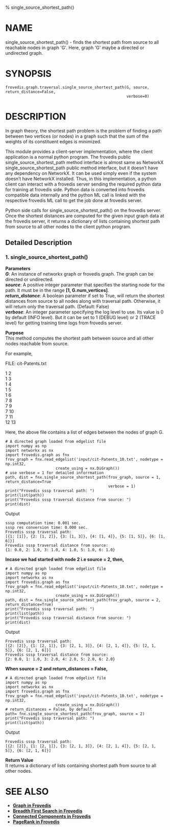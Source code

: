 % single_source_shortest_path()

# NAME  

single_source_shortest_path() - finds the shortest path from source to all reachable nodes in 
graph 'G'. Here, graph 'G' maybe a directed or undirected graph.  

# SYNOPSIS  

    frovedis.graph.traversal.single_source_shortest_path(G, source, return_distance=False, 
                                                         verbose=0)  

# DESCRIPTION  
In graph theory, the shortest path problem is the problem of finding a path between two 
vertices (or nodes) in a graph such that the sum of the weights of its constituent edges is minimized.

This module provides a client-server implementation, where the client application 
is a normal python program. The frovedis public single_source_shortest_path method interface 
is almost same as NetworkX single_source_shortest_path public method interface, but it doesn’t 
have any dependency on NetworkX. It can be used simply even if the system doesn’t have 
NetworkX installed. Thus, in this implementation, a python client can interact with a frovedis 
server sending the required python data for training at frovedis side. Python data is converted 
into frovedis compatible data internally and the python ML call is linked with the respective frovedis 
ML call to get the job done at frovedis server.  

Python side calls for single_source_shortest_path() on the frovedis server. Once the shortest distances 
are computed for the given input graph data at the frovedis server, it returns a dictionary of 
lists containing shortest path from source to all other nodes to the client python program.  

## Detailed Description  

### 1. single_source_shortest_path()  

__Parameters__  
_**G**_: An instance of networkx graph or frovedis graph. The graph can be directed or undirected.  
_**source**_: A positive integer parameter that specifies the starting node for the path. It must be 
in the range **[1, G.num_vertices]**.  
_**return_distance**_: A boolean parameter if set to True, will return the shortest distances from 
source to all nodes along with traversal path. Otherwise, it will return only the traversal path. (Default: False)  
_**verbose**_: An integer parameter specifying the log level to use. Its value is 0 by 
default (INFO level). But it can be set to 1 (DEBUG level) or 2 (TRACE level) for getting 
training time logs from frovedis server.  

__Purpose__  
This method computes the shortest path between source and all other nodes reachable from source.  

For example,  

FILE: cit-Patents.txt  

1 2  
1 3  
1 4  
1 5  
1 6  
7 8  
7 9  
7 10  
7 11  
12 13  

Here, the above file contains a list of edges between the nodes of graph G.  

    # A directed graph loaded from edgelist file
    import numpy as np
    import networkx as nx
    import frovedis.graph as fnx
    frov_graph = fnx.read_edgelist('input/cit-Patents_10.txt', nodetype = np.int32, 
                          create_using = nx.DiGraph())
    # use verbose = 1 for detailed inforrmation                      
    path, dist = fnx.single_source_shortest_path(frov_graph, source = 1, return_distance=True
                                                 verbose = 1) 
    print("Frovedis sssp traversal path: ")
    print(list(path))
    print("Frovedis sssp traversal distance from source: ")
    print(dist)

Output
    
    sssp computation time: 0.001 sec.
    sssp res conversion time: 0.000 sec.
    Frovedis sssp traversal path: 
    [{1: [1]}, {2: [1, 2]}, {3: [1, 3]}, {4: [1, 4]}, {5: [1, 5]}, {6: [1, 6]}]
    Frovedis sssp traversal distance from source: 
    {1: 0.0, 2: 1.0, 3: 1.0, 4: 1.0, 5: 1.0, 6: 1.0}

**Incase we had started with node 2 i.e source = 2, then,**

    # A directed graph loaded from edgelist file
    import numpy as np
    import networkx as nx
    import frovedis.graph as fnx
    frov_graph = fnx.read_edgelist('input/cit-Patents_10.txt', nodetype = np.int32, 
                          create_using = nx.DiGraph())
    path, dist = fnx.single_source_shortest_path(frov_graph, source = 2, return_distance=True) 
    print("Frovedis sssp traversal path: ")
    print(list(path))
    print("Frovedis sssp traversal distance from source: ")
    print(dist)

Output

    Frovedis sssp traversal path:
    [{2: [2]}, {1: [2, 1]}, {3: [2, 1, 3]}, {4: [2, 1, 4]}, {5: [2, 1, 5]}, {6: [2, 1, 6]}]
    Frovedis sssp traversal distance from source:
    {2: 0.0, 1: 1.0, 3: 2.0, 4: 2.0, 5: 2.0, 6: 2.0}
    
**When source = 2 and return_distances = False,**  

    # A directed graph loaded from edgelist file
    import numpy as np
    import networkx as nx
    import frovedis.graph as fnx
    frov_graph = fnx.read_edgelist('input/cit-Patents_10.txt', nodetype = np.int32, 
                          create_using = nx.DiGraph())
    # return_distances = False, by default
    path= fnx.single_source_shortest_path(frov_graph, source = 2) 
    print("Frovedis sssp traversal path: ")
    print(list(path))

Output

    Frovedis sssp traversal path:
    [{2: [2]}, {1: [2, 1]}, {3: [2, 1, 3]}, {4: [2, 1, 4]}, {5: [2, 1, 5]}, {6: [2, 1, 6]}]

__Return Value__  
It returns a dictionary of lists containing shortest path from source to all other nodes.  

# SEE ALSO  
- **[Graph in Frovedis](./graph.md)**  
- **[Breadth First Search in Frovedis](./bfs.md)**  
- **[Connected Components  in Frovedis](./connected_components.md)**  
- **[PageRank in Frovedis](./pagerank.md)**  
